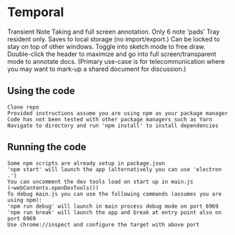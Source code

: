 # Temporal
 Transient Note Taking and full screen annotation.
 Only 6 note 'pads'
 Tray resident only.
 Saves to local storage (no import/export.)
 Can be locked to stay on top of other windows.
 Toggle into sketch mode to free draw.
 Double-click the header to maximize and go into full screen/transparent mode to annotate docs. (Primary use-case is for telecommunication where you may want to mark-up a shared document for discussion.)

## Using the code
    Clone repo
    Provided instructions assume you are using npm as your package manager
    Code has not been tested with other package managers such as Yarn
    Navigate to directory and run 'npm install' to install dependencies

## Running the code
    Some npm scripts are already setup in package.json
    'npm start' will launch the app (alternatively you can use 'electron .')
    You can uncomment the dev tools load on start up in main.js (~webContents.openDevTools())
    To debug main.js you can use the following commands (assumes you are using npm):
    'npm run debug' will launch in main process debug mode on port 6969
    'npm run break' will launch the app and break at entry point also on port 6969
    Use chrome://inspect and configure the target with above port